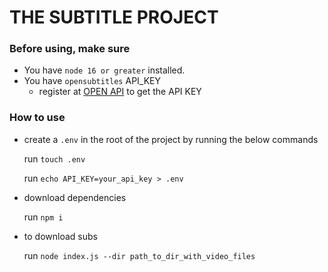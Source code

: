 # **THE SUBTITLE PROJECT**

### **Before using, make sure**
- You have `node 16 or greater` installed.
- You have `opensubtitles` API_KEY
    - register at [OPEN API](https://www.opensubtitles.com/en/users/sign_in) to get the API KEY

### **How to use**

- create a `.env` in the root of the project by running the below commands

   run  ```touch .env```
   
   run  ```echo API_KEY=your_api_key > .env```

- download dependencies
 
    run  ```npm i```

- to download subs

    run ```node index.js --dir path_to_dir_with_video_files```


